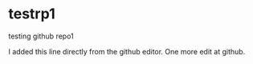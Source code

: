 # testrp1
testing github repo1

I added this line directly from the github editor. One more edit at github.
